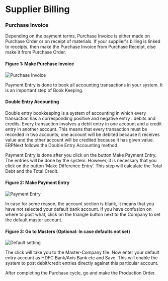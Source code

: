 # Supplier Billing

### Purchase Invoice

Depending on the payment terms, Purchase Invoice is either made on Purchase Order or on receipt of materials. If your supplier's billing is linked to receipts, then make the Purchase Invoice from Purchase Receipt, else make it from Purchase Order.

#### Figure 1: Make Purchase Invoice

![Purchase Invoice](assets/frappe_io/images/erpnext/m-t-s-purchase-invoice.png)

Payment Entry is done to book all accounting transactions in your system. It is an important step of Book Keeping.

#### Double Entry Accounting

Double entry bookkeeping is a system of accounting in which every transaction has a corresponding positive and negative entry : debits and credits. Every transaction involves a debit entry in one account and a credit entry in another account. This means that every transaction must be recorded in two accounts; one account will be debited because it receives value and the other account will be credited because it has given value. ERPNext follows the Double Entry Accounting method.

Payment Entry is done after you click on the button Make Payment Entry. The entries will be done by the system. However, it is necessary that you click on the button ‘Make Difference Entry’. This step will calculate the Total Debt and the Total Credit.

#### Figure 2: Make Payment Entry

![Payment Entry](assets/frappe_io/images/erpnext/m-t-s-payment-entry.png)

In case for some reason, the account section is blank, it means that you have not selected your default bank account. If you have confusion on where to post what, click on the triangle button next to the Company to set the default master account.

#### Figure 3: Go to Masters (Optional: In case defaults not set)

![Default setting](/assets/frappe_io/images/erpnext/triangle-button-company.png)

The click will take you to the Master-Company file. Now enter your default entry account as HDFC Bank/Axis Bank etc and Save. This will enable the system to post debit/credit entries directly against this particular account.

After completing the Purchase cycle, go and make the Production Order.
